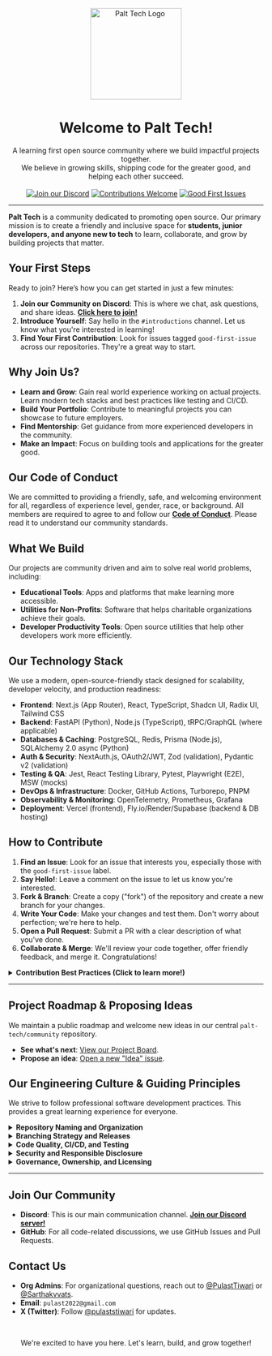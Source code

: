 <p align="center">
  <img src="https://github.com/palttech/palttech/blob/main/user.png?raw=true" alt="Palt Tech Logo" width="180">
  <h1 align="center">Welcome to Palt Tech!</h1>
</p>

<p align="center">
  A learning first open source community where we build impactful projects together.
  <br />
  We believe in growing skills, shipping code for the greater good, and helping each other succeed.
  <br />
  <br />
  <a href="YOUR_DISCORD_INVITE_LINK"><img src="https://img.shields.io/badge/Join_us_on_Discord-7289DA?style=for-the-badge&logo=discord&logoColor=white" alt="Join our Discord"></a>
  <a href="https://github.com/palt-tech/community/blob/main/CONTRIBUTING.md"><img src="https://img.shields.io/badge/Contributions-Welcome-brightgreen.svg?style=for-the-badge" alt="Contributions Welcome"></a>
  <a href="#how-to-contribute"><img src="https://img.shields.io/badge/Good_First_Issues-5319E7.svg?style=for-the-badge" alt="Good First Issues"></a>
</p>

---

**Palt Tech** is a community dedicated to promoting open source. Our primary mission is to create a friendly and inclusive space for **students, junior developers, and anyone new to tech** to learn, collaborate, and grow by building projects that matter.

## Your First Steps

Ready to join? Here’s how you can get started in just a few minutes:

1.  **Join our Community on Discord**: This is where we chat, ask questions, and share ideas. [**Click here to join!**](YOUR_DISCORD_INVITE_LINK)
2.  **Introduce Yourself**: Say hello in the `#introductions` channel. Let us know what you're interested in learning!
3.  **Find Your First Contribution**: Look for issues tagged `good-first-issue` across our repositories. They're a great way to start.

## Why Join Us?

-   **Learn and Grow**: Gain real world experience working on actual projects. Learn modern tech stacks and best practices like testing and CI/CD.
-   **Build Your Portfolio**: Contribute to meaningful projects you can showcase to future employers.
-   **Find Mentorship**: Get guidance from more experienced developers in the community.
-   **Make an Impact**: Focus on building tools and applications for the greater good.

## Our Code of Conduct

We are committed to providing a friendly, safe, and welcoming environment for all, regardless of experience level, gender, race, or background. All members are required to agree to and follow our [**Code of Conduct**](link-to-your-CODE_OF_CONDUCT.md). Please read it to understand our community standards.

## What We Build

Our projects are community driven and aim to solve real world problems, including:

-   **Educational Tools**: Apps and platforms that make learning more accessible.
-   **Utilities for Non-Profits**: Software that helps charitable organizations achieve their goals.
-   **Developer Productivity Tools**: Open source utilities that help other developers work more efficiently.

## Our Technology Stack

We use a modern, open-source-friendly stack designed for scalability, developer velocity, and production readiness:

- **Frontend**: Next.js (App Router), React, TypeScript, Shadcn UI, Radix UI, Tailwind CSS  
- **Backend**: FastAPI (Python), Node.js (TypeScript), tRPC/GraphQL (where applicable)  
- **Databases & Caching**: PostgreSQL, Redis, Prisma (Node.js), SQLAlchemy 2.0 async (Python)  
- **Auth & Security**: NextAuth.js, OAuth2/JWT, Zod (validation), Pydantic v2 (validation)  
- **Testing & QA**: Jest, React Testing Library, Pytest, Playwright (E2E), MSW (mocks)  
- **DevOps & Infrastructure**: Docker, GitHub Actions, Turborepo, PNPM  
- **Observability & Monitoring**: OpenTelemetry, Prometheus, Grafana  
- **Deployment**: Vercel (frontend), Fly.io/Render/Supabase (backend & DB hosting)   

## How to Contribute

1.  **Find an Issue**: Look for an issue that interests you, especially those with the `good-first-issue` label.
2.  **Say Hello!**: Leave a comment on the issue to let us know you're interested.
3.  **Fork & Branch**: Create a copy ("fork") of the repository and create a new branch for your changes.
4.  **Write Your Code**: Make your changes and test them. Don't worry about perfection; we're here to help.
5.  **Open a Pull Request**: Submit a PR with a clear description of what you've done.
6.  **Collaborate & Merge**: We'll review your code together, offer friendly feedback, and merge it. Congratulations!

<details>
<summary><strong>Contribution Best Practices (Click to learn more!)</strong></summary>

-   **Branch Naming**: Name your branches descriptively, like `feature/add-user-login`.
-   **Commit Messages**: We recommend [Conventional Commits](https://www.conventionalcommits.org/en/v1.0.0/). *Example:* `feat(auth): add OAuth2 refresh token support`
-   **Testing**: If possible, add or update tests for the code you write.

</details>

---

## Project Roadmap & Proposing Ideas

We maintain a public roadmap and welcome new ideas in our central `palt-tech/community` repository.

-   **See what's next**: [View our Project Board](link-to-your-project-board).
-   **Propose an idea**: [Open a new "Idea" issue](link-to-your-issue-template-for-ideas).

## Our Engineering Culture & Guiding Principles

We strive to follow professional software development practices. This provides a great learning experience for everyone.

<details>
<summary><strong>Repository Naming and Organization</strong></summary>

-   We use clear, descriptive repository names with prefixes:
    -   `service-<name>` for deployable services
    -   `lib-<name>` for libraries/SDKs
    -   `infra-<name>` for infrastructure-as-code
    -   `docs-<name>` for documentation sets
    -   `tooling-<name>` for CLI and developer tools
-   We use repository topics to tag purpose and stack (e.g., `go`, `python`, `kubernetes`, `cli`) for easier discovery.

</details>
<details>
<summary><strong>Branching Strategy and Releases</strong></summary>

-   The `main` branch is always protected. All changes must be made through a pull request with code review.
-   We use short-lived feature branches that are merged into `main` after review.
-   We use Semantic Versioning (`vMAJOR.MINOR.PATCH`) and create official releases on GitHub.

</details>
<details>
<summary><strong>Code Quality, CI/CD, and Testing</strong></summary>

-   All repositories should have automated Continuous Integration (CI) configured to run tasks like:
    -   Linting and static analysis
    -   Unit and integration tests
    -   Security scanning (dependency checks)
-   A passing CI build is required before a PR can be merged.
-   Each repository's README should document how to run tests locally.

</details>
<details>
<summary><strong>Security and Responsible Disclosure</strong></summary>

-   We maintain a `SECURITY.md` file in repositories that are user-facing or handle sensitive data.
-   We provide a path for responsible disclosure, such as `security@palttech.example` or GitHub's security advisories.
-   We use tools like Dependabot to keep dependencies up to date and monitor for vulnerabilities.

</details>
<details>
<summary><strong>Governance, Ownership, and Licensing</strong></summary>

-   Each repository should list its maintainers in a `MAINTAINERS.md` file or via GitHub Teams.
-   We use `CODEOWNERS` to automatically request reviews from the right people.
-   Each public repository must have a `LICENSE` file (we typically use MIT or Apache 2.0).

</details>

---

## Join Our Community

-   **Discord**: This is our main communication channel. [**Join our Discord server!**](YOUR_DISCORD_INVITE_LINK)
-   **GitHub**: For all code-related discussions, we use GitHub Issues and Pull Requests.

## Contact Us

-   **Org Admins**: For organizational questions, reach out to [@PulastTiwari](https://github.com/PulastTiwari) or [@Sarthakvvats](https://github.com/sarthakvvats).
-   **Email**: `pulast2022@gmail.com`
-   **X (Twitter)**: Follow [@pulaststiwari](https://x.com/pulaststiwari) for updates.

<br/>
<p align="center">
  We're excited to have you here. Let's learn, build, and grow together!
</p>
